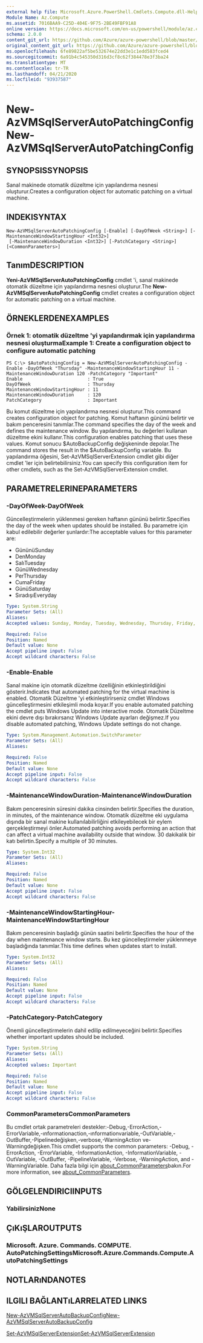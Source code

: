 ```yaml
---
external help file: Microsoft.Azure.PowerShell.Cmdlets.Compute.dll-Help.xml
Module Name: Az.Compute
ms.assetid: 7016BAA9-C25D-404E-9F75-2BE49FBF91A8
online version: https://docs.microsoft.com/en-us/powershell/module/az.compute/new-azvmsqlserverautopatchingconfig
schema: 2.0.0
content_git_url: https://github.com/Azure/azure-powershell/blob/master/src/Compute/Compute/help/New-AzVMSqlServerAutoPatchingConfig.md
original_content_git_url: https://github.com/Azure/azure-powershell/blob/master/src/Compute/Compute/help/New-AzVMSqlServerAutoPatchingConfig.md
ms.openlocfilehash: 6fe89822af5be532674e22dd3e1c1edd583fced4
ms.sourcegitcommit: 6a91b4c545350d316d3cf8c62f384478e3f3ba24
ms.translationtype: MT
ms.contentlocale: tr-TR
ms.lasthandoff: 04/21/2020
ms.locfileid: "93937587"
---
```

# <span data-ttu-id="e77bf-101">New-AzVMSqlServerAutoPatchingConfig</span><span class="sxs-lookup"><span data-stu-id="e77bf-101">New-AzVMSqlServerAutoPatchingConfig</span></span>

## <span data-ttu-id="e77bf-102">SYNOPSIS</span><span class="sxs-lookup"><span data-stu-id="e77bf-102">SYNOPSIS</span></span>
<span data-ttu-id="e77bf-103">Sanal makinede otomatik düzeltme için yapılandırma nesnesi oluşturur.</span><span class="sxs-lookup"><span data-stu-id="e77bf-103">Creates a configuration object for automatic patching on a virtual machine.</span></span>

## <span data-ttu-id="e77bf-104">INDEKI</span><span class="sxs-lookup"><span data-stu-id="e77bf-104">SYNTAX</span></span>

```
New-AzVMSqlServerAutoPatchingConfig [-Enable] [-DayOfWeek <String>] [-MaintenanceWindowStartingHour <Int32>]
 [-MaintenanceWindowDuration <Int32>] [-PatchCategory <String>] [<CommonParameters>]
```

## <span data-ttu-id="e77bf-105">Tanım</span><span class="sxs-lookup"><span data-stu-id="e77bf-105">DESCRIPTION</span></span>
<span data-ttu-id="e77bf-106">**Yeni-AzVMSqlServerAutoPatchingConfig** cmdlet 'i, sanal makinede otomatik düzeltme için yapılandırma nesnesi oluşturur.</span><span class="sxs-lookup"><span data-stu-id="e77bf-106">The **New-AzVMSqlServerAutoPatchingConfig** cmdlet creates a configuration object for automatic patching on a virtual machine.</span></span>

## <span data-ttu-id="e77bf-107">ÖRNEKLERDEN</span><span class="sxs-lookup"><span data-stu-id="e77bf-107">EXAMPLES</span></span>

### <span data-ttu-id="e77bf-108">Örnek 1: otomatik düzeltme 'yi yapılandırmak için yapılandırma nesnesi oluşturma</span><span class="sxs-lookup"><span data-stu-id="e77bf-108">Example 1: Create a configuration object to configure automatic patching</span></span>
```
PS C:\> $AutoPatchingConfig = New-AzVMSqlServerAutoPatchingConfig -Enable -DayOfWeek "Thursday" -MaintenanceWindowStartingHour 11 -MaintenanceWindowDuration 120 -PatchCategory "Important"
Enable                        : True
DayOfWeek                     : Thursday
MaintenanceWindowStartingHour : 11
MaintenanceWindowDuration     : 120
PatchCategory                 : Important
```

<span data-ttu-id="e77bf-109">Bu komut düzeltme için yapılandırma nesnesi oluşturur.</span><span class="sxs-lookup"><span data-stu-id="e77bf-109">This command creates configuration object for patching.</span></span>
<span data-ttu-id="e77bf-110">Komut haftanın gününü belirtir ve bakım penceresini tanımlar.</span><span class="sxs-lookup"><span data-stu-id="e77bf-110">The command specifies the day of the week and defines the maintenance window.</span></span>
<span data-ttu-id="e77bf-111">Bu yapılandırma, bu değerleri kullanan düzeltme ekini kullanır.</span><span class="sxs-lookup"><span data-stu-id="e77bf-111">This configuration enables patching that uses these values.</span></span>
<span data-ttu-id="e77bf-112">Komut sonucu $AutoBackupConfig değişkeninde depolar.</span><span class="sxs-lookup"><span data-stu-id="e77bf-112">The command stores the result in the $AutoBackupConfig variable.</span></span>
<span data-ttu-id="e77bf-113">Bu yapılandırma öğesini, Set-AzVMSqlServerExtension cmdlet gibi diğer cmdlet 'ler için belirtebilirsiniz.</span><span class="sxs-lookup"><span data-stu-id="e77bf-113">You can specify this configuration item for other cmdlets, such as the Set-AzVMSqlServerExtension cmdlet.</span></span>

## <span data-ttu-id="e77bf-114">PARAMETRELERINE</span><span class="sxs-lookup"><span data-stu-id="e77bf-114">PARAMETERS</span></span>

### <span data-ttu-id="e77bf-115">-DayOfWeek</span><span class="sxs-lookup"><span data-stu-id="e77bf-115">-DayOfWeek</span></span>
<span data-ttu-id="e77bf-116">Güncelleştirmelerin yüklenmesi gereken haftanın gününü belirtir.</span><span class="sxs-lookup"><span data-stu-id="e77bf-116">Specifies the day of the week when updates should be installed.</span></span>
<span data-ttu-id="e77bf-117">Bu parametre için kabul edilebilir değerler şunlardır:</span><span class="sxs-lookup"><span data-stu-id="e77bf-117">The acceptable values for this parameter are:</span></span>
- <span data-ttu-id="e77bf-118">Gününü</span><span class="sxs-lookup"><span data-stu-id="e77bf-118">Sunday</span></span>
- <span data-ttu-id="e77bf-119">Den</span><span class="sxs-lookup"><span data-stu-id="e77bf-119">Monday</span></span>
- <span data-ttu-id="e77bf-120">Salı</span><span class="sxs-lookup"><span data-stu-id="e77bf-120">Tuesday</span></span>
- <span data-ttu-id="e77bf-121">Günü</span><span class="sxs-lookup"><span data-stu-id="e77bf-121">Wednesday</span></span>
- <span data-ttu-id="e77bf-122">Per</span><span class="sxs-lookup"><span data-stu-id="e77bf-122">Thursday</span></span>
- <span data-ttu-id="e77bf-123">Cuma</span><span class="sxs-lookup"><span data-stu-id="e77bf-123">Friday</span></span>
- <span data-ttu-id="e77bf-124">Günü</span><span class="sxs-lookup"><span data-stu-id="e77bf-124">Saturday</span></span>
- <span data-ttu-id="e77bf-125">Sıradışı</span><span class="sxs-lookup"><span data-stu-id="e77bf-125">Everyday</span></span>

```yaml
Type: System.String
Parameter Sets: (All)
Aliases:
Accepted values: Sunday, Monday, Tuesday, Wednesday, Thursday, Friday, Saturday, Everyday

Required: False
Position: Named
Default value: None
Accept pipeline input: False
Accept wildcard characters: False
```

### <span data-ttu-id="e77bf-126">-Enable</span><span class="sxs-lookup"><span data-stu-id="e77bf-126">-Enable</span></span>
<span data-ttu-id="e77bf-127">Sanal makine için otomatik düzeltme özelliğinin etkinleştirildiğini gösterir.</span><span class="sxs-lookup"><span data-stu-id="e77bf-127">Indicates that automated patching for the virtual machine is enabled.</span></span>
<span data-ttu-id="e77bf-128">Otomatik Düzeltme 'yi etkinleştirirseniz cmdlet Windows güncelleştirmesini etkileşimli moda koyar.</span><span class="sxs-lookup"><span data-stu-id="e77bf-128">If you enable automated patching the cmdlet puts Windows Update into interactive mode.</span></span>
<span data-ttu-id="e77bf-129">Otomatik Düzeltme ekini devre dışı bırakırsanız Windows Update ayarları değişmez.</span><span class="sxs-lookup"><span data-stu-id="e77bf-129">If you disable automated patching, Windows Update settings do not change.</span></span>

```yaml
Type: System.Management.Automation.SwitchParameter
Parameter Sets: (All)
Aliases:

Required: False
Position: Named
Default value: None
Accept pipeline input: False
Accept wildcard characters: False
```

### <span data-ttu-id="e77bf-130">-MaintenanceWindowDuration</span><span class="sxs-lookup"><span data-stu-id="e77bf-130">-MaintenanceWindowDuration</span></span>
<span data-ttu-id="e77bf-131">Bakım penceresinin süresini dakika cinsinden belirtir.</span><span class="sxs-lookup"><span data-stu-id="e77bf-131">Specifies the duration, in minutes, of the maintenance window.</span></span>
<span data-ttu-id="e77bf-132">Otomatik düzeltme eki uygulama dışında bir sanal makine kullanılabilirliğini etkileyebilecek bir eylem gerçekleştirmeyi önler.</span><span class="sxs-lookup"><span data-stu-id="e77bf-132">Automated patching avoids performing an action that can affect a virtual machine availability outside that window.</span></span>
<span data-ttu-id="e77bf-133">30 dakikalık bir katı belirtin.</span><span class="sxs-lookup"><span data-stu-id="e77bf-133">Specify a multiple of 30 minutes.</span></span>

```yaml
Type: System.Int32
Parameter Sets: (All)
Aliases:

Required: False
Position: Named
Default value: None
Accept pipeline input: False
Accept wildcard characters: False
```

### <span data-ttu-id="e77bf-134">-MaintenanceWindowStartingHour</span><span class="sxs-lookup"><span data-stu-id="e77bf-134">-MaintenanceWindowStartingHour</span></span>
<span data-ttu-id="e77bf-135">Bakım penceresinin başladığı günün saatini belirtir.</span><span class="sxs-lookup"><span data-stu-id="e77bf-135">Specifies the hour of the day when maintenance window starts.</span></span>
<span data-ttu-id="e77bf-136">Bu kez güncelleştirmeler yüklenmeye başladığında tanımlar.</span><span class="sxs-lookup"><span data-stu-id="e77bf-136">This time defines when updates start to install.</span></span>

```yaml
Type: System.Int32
Parameter Sets: (All)
Aliases:

Required: False
Position: Named
Default value: None
Accept pipeline input: False
Accept wildcard characters: False
```

### <span data-ttu-id="e77bf-137">-PatchCategory</span><span class="sxs-lookup"><span data-stu-id="e77bf-137">-PatchCategory</span></span>
<span data-ttu-id="e77bf-138">Önemli güncelleştirmelerin dahil edilip edilmeyeceğini belirtir.</span><span class="sxs-lookup"><span data-stu-id="e77bf-138">Specifies whether important updates should be included.</span></span>

```yaml
Type: System.String
Parameter Sets: (All)
Aliases:
Accepted values: Important

Required: False
Position: Named
Default value: None
Accept pipeline input: False
Accept wildcard characters: False
```

### <span data-ttu-id="e77bf-139">CommonParameters</span><span class="sxs-lookup"><span data-stu-id="e77bf-139">CommonParameters</span></span>
<span data-ttu-id="e77bf-140">Bu cmdlet ortak parametreleri destekler:-Debug,-ErrorAction,-ErrorVariable,-ınformationaction,-ınformationvariable,-OutVariable,-OutBuffer,-Pipelinedeğişken,-verbose,-WarningAction ve-Warningdeğişken.</span><span class="sxs-lookup"><span data-stu-id="e77bf-140">This cmdlet supports the common parameters: -Debug, -ErrorAction, -ErrorVariable, -InformationAction, -InformationVariable, -OutVariable, -OutBuffer, -PipelineVariable, -Verbose, -WarningAction, and -WarningVariable.</span></span> <span data-ttu-id="e77bf-141">Daha fazla bilgi için [about_CommonParameters](http://go.microsoft.com/fwlink/?LinkID=113216)bakın.</span><span class="sxs-lookup"><span data-stu-id="e77bf-141">For more information, see [about_CommonParameters](http://go.microsoft.com/fwlink/?LinkID=113216).</span></span>

## <span data-ttu-id="e77bf-142">GÖLGELENDIRICI</span><span class="sxs-lookup"><span data-stu-id="e77bf-142">INPUTS</span></span>

### <span data-ttu-id="e77bf-143">Yabilirsiniz</span><span class="sxs-lookup"><span data-stu-id="e77bf-143">None</span></span>

## <span data-ttu-id="e77bf-144">ÇıKıŞLAR</span><span class="sxs-lookup"><span data-stu-id="e77bf-144">OUTPUTS</span></span>

### <span data-ttu-id="e77bf-145">Microsoft. Azure. Commands. COMPUTE. AutoPatchingSettings</span><span class="sxs-lookup"><span data-stu-id="e77bf-145">Microsoft.Azure.Commands.Compute.AutoPatchingSettings</span></span>

## <span data-ttu-id="e77bf-146">NOTLARıNDA</span><span class="sxs-lookup"><span data-stu-id="e77bf-146">NOTES</span></span>

## <span data-ttu-id="e77bf-147">ILGILI BAĞLANTıLAR</span><span class="sxs-lookup"><span data-stu-id="e77bf-147">RELATED LINKS</span></span>

[<span data-ttu-id="e77bf-148">New-AzVMSqlServerAutoBackupConfig</span><span class="sxs-lookup"><span data-stu-id="e77bf-148">New-AzVMSqlServerAutoBackupConfig</span></span>](./New-AzVMSqlServerAutoBackupConfig.md)

[<span data-ttu-id="e77bf-149">Set-AzVMSqlServerExtension</span><span class="sxs-lookup"><span data-stu-id="e77bf-149">Set-AzVMSqlServerExtension</span></span>](./Set-AzVMSqlServerExtension.md)


